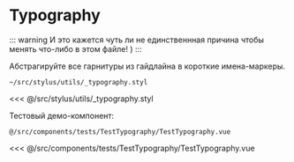 # Typography

::: warning
И это кажется чуть ли не единственнная причина чтобы менять что-либо в этом файле! )
:::

Абстрагируйте все гарнитуры из гайдлайна в короткие имена-маркеры.

<TestTypography />

<code>~/src/stylus/utils/_typography.styl</code>

<<< @/src/stylus/utils/_typography.styl

Тестовый демо-компонент:

<code>@/src/components/tests/TestTypography/TestTypography.vue</code>

<<< @/src/components/tests/TestTypography/TestTypography.vue

